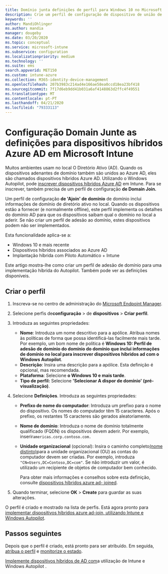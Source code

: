 ```yaml
---
title: Domínio junta definições de perfil para Windows 10 no Microsoft Intune - Azure Microsoft Docs
description: Crie um perfil de configuração de dispositivo de união de domínio para dispositivos híbridos azure aD. Utilize este perfil para implementar informações de domínio ative diretório no local para dispositivos aprovisionados com o Windows Autopilot e microsoft Intune.
keywords: ''
author: MandiOhlinger
ms.author: mandia
manager: dougeby
ms.date: 03/20/2020
ms.topic: conceptual
ms.service: microsoft-intune
ms.subservice: configuration
ms.localizationpriority: medium
ms.technology: ''
ms.suite: ems
search.appverid: MET150
ms.custom: intune-azure
ms.collection: M365-identity-device-management
ms.openlocfilehash: 207b3983c214ad4e166ae58ea0ccd18ea23bf418
ms.sourcegitcommit: 7f17d6eb9dd41b031a6af4148863d2ffc4f49551
ms.translationtype: MT
ms.contentlocale: pt-PT
ms.lasthandoff: 04/21/2020
ms.locfileid: "79333113"
---
```

# <a name="configuration-domain-join-settings-for-hybrid-azure-ad-joined-devices-in-microsoft-intune"></a>Configuração Domain Junte as definições para dispositivos híbridos Azure AD em Microsoft Intune

Muitos ambientes usam no local O Diretório Ativo (AD). Quando os dispositivos adenantes de domínio também são unidos ao Azure AD, eles são chamados dispositivos híbridos Azure AD. Utilizando o Windows Autopilot, pode [inscrever dispositivos híbridos Azure AD](../enrollment/windows-autopilot-hybrid.md) em Intune. Para se inscrever, também precisa de um perfil de configuração **de Domain Join.**

Um perfil de configuração **de 'Ajoin' de domínio** de domínio inclui informações de domínio de diretório ativo no local. Quando os dispositivos estão a fornecer (e normalmente offline), este perfil implementa os detalhes do domínio AD para que os dispositivos saibam qual o domínio no local a aderir. Se não criar um perfil de adesão ao domínio, estes dispositivos podem não ser implementados.

Esta funcionalidade aplica-se a:

- Windows 10 e mais recente
- Dispositivos híbridos associados ao Azure AD
- Implantação híbrida com Piloto Automático + Intune

Este artigo mostra-lhe como criar um perfil de adesão de domínio para uma implementação híbrida do Autopilot. Também pode ver as definições disponíveis.

## <a name="create-the-profile"></a>Criar o perfil

1. Inscreva-se no centro de administração do [Microsoft Endpoint Manager](https://go.microsoft.com/fwlink/?linkid=2109431).
2. Selecione perfis de**configuração** > de **dispositivos** > **Criar perfil**.
3. Introduza as seguintes propriedades:

    - **Nome**: Introduza um nome descritivo para a apólice. Atribua nomes às políticas de forma que possa identificá-las facilmente mais tarde. Por exemplo, um bom nome de política é **Windows 10: Perfil de adesão de domínio do domínio do domínio que inclui informações de domínio no local para inscrever dispositivos híbridos ad com o Windows Autopilot**.
    - **Descrição**: Insira uma descrição para a apólice. Esta definição é opcional, mas recomendada.
    - **Plataforma**: Selecione **o Windows 10 e mais tarde**.
    - **Tipo de perfil:** Selecione **'Selecionar A dispor de domínio' (pré-visualização)**.

4. Selecione **Definições**. Introduza as seguintes propriedades:

    - **Prefixo de nome do computador**: Introduza um prefixo para o nome do dispositivo. Os nomes do computador têm 15 caracteres. Após o prefixo, os restantes 15 caracteres são gerados aleatoriamente.
    - **Nome de domínio**: Introduza o nome de domínio totalmente qualificado (FQDN) os dispositivos devem aderir. Por exemplo, inserir`americas.corp.contoso.com.`
    - **Unidade organizacional** (opcional): Insira o caminho completo[(nome distinto)](https://docs.microsoft.com/windows/win32/ad/object-names-and-identities#distinguished-name)para a unidade organizacional (OU) as contas do computador devem ser criadas. Por exemplo, introduza `"CN=Users,DC=Contoso,DC=com"`. Se não introduzir um valor, é utilizado um recipiente de objetos de computador bem conhecido.

      Para obter mais informações e conselhos sobre esta definição, consulte [dispositivos híbridos azure ad- joined](../enrollment/windows-autopilot-hybrid.md).

5. Quando terminar, selecione **OK** > **Create** para guardar as suas alterações.

O perfil é criado e mostrado na lista de perfis. Está agora pronto para [implementar dispositivos híbridos azure ad-join, utilizando Intune e Windows Autopilot](../enrollment/windows-autopilot-hybrid.md).

## <a name="next-steps"></a>Passos seguintes

Depois que o perfil é criado, está pronto para ser atribuído. Em seguida, [atribua o perfil](device-profile-assign.md) e [monitorize o estado](device-profile-monitor.md).

[Implemente dispositivos híbridos de AD com](../enrollment/windows-autopilot-hybrid.md)a utilização de Intune e Windows Autopilot .
